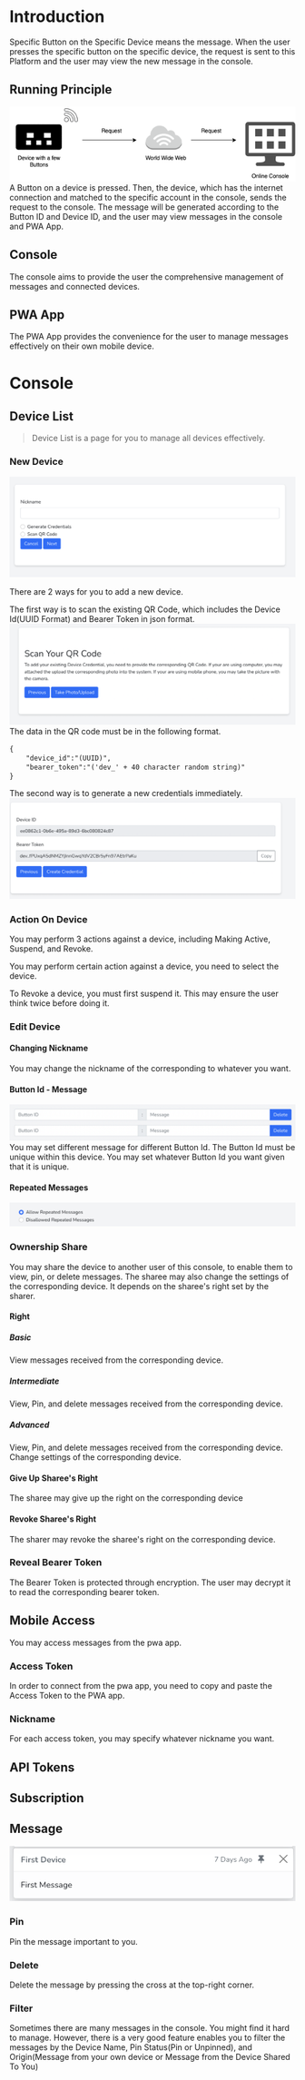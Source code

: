 # Introduction
Specific Button on the Specific Device means the message.
When the user presses the specific button on the specific device, the request is sent to this Platform and the user 
may view the new message in the console.

## Running Principle
![alt text](assets/req_principle.png)
A Button on a device is pressed. Then, the device, which has the internet connection and matched to the
specific account in the console, sends the request to the console. The message will be generated according to
the Button ID and Device ID, and the user may view messages in the console and PWA App.

## Console
The console aims to provide the user the comprehensive management of messages and connected devices.

## PWA App
The PWA App provides the convenience for the user to manage messages effectively on their own mobile device.

# Console
## Device List

> Device List is a page for you to manage all devices effectively.

### New Device
![alt text](assets/new_device_first_page.png)

There are 2 ways for you to add a new device. 

The first way is to scan 
the existing QR Code, which includes the Device Id(UUID Format) and 
Bearer Token in json format.
![alt text](assets/new_device_scan_credentials.png)
The data in the QR code must be in the following format.
```
{
    "device_id":"(UUID)",
    "bearer_token":"('dev_' + 40 character random string)"
}
```
The second way is to generate a new 
credentials immediately.
![alt text](assets/new_device_generate_new_credentials.png)

### Action On Device


You may perform 3 actions against a device, including Making Active, Suspend, and Revoke.

You may perform certain action against a device, you need to select the device.

To Revoke a device, you must first suspend it. This may ensure the user think twice before
doing it.

### Edit Device
#### Changing Nickname
You may change the nickname of the corresponding to whatever you want.

#### Button Id - Message
![alt text](assets/buttonId_message.png)
You may set different message for different Button Id.
The Button Id must be unique within this device. You may set whatever Button Id you want given that
it is unique.
#### Repeated Messages
![alt text](assets/repeat_message.png)

### Ownership Share
You may share the device to another user of this console, to enable them to view, pin, or
delete messages. The sharee may also change the settings of the corresponding device. It depends 
on the sharee's right set by the sharer.

#### Right 
##### Basic
View messages received from the corresponding device.
##### Intermediate
View, Pin, and delete messages received from the corresponding device.
##### Advanced
View, Pin, and delete messages received from the corresponding device.
Change settings of the corresponding device.

#### Give Up Sharee's Right
The sharee may give up the right on the corresponding device

#### Revoke Sharee's Right
The sharer may revoke the sharee's right on the corresponding device.
### Reveal Bearer Token
The Bearer Token is protected through encryption. The user may decrypt it to read the
corresponding bearer token.



## Mobile Access
You may access messages from the pwa app.
### Access Token
In order to connect from the pwa app, you need to copy and paste the Access Token to the PWA app.
### Nickname
For each access token, you may specify whatever nickname you want.
## API Tokens

## Subscription


## Message
![alt text](assets/message_box.png)

### Pin
Pin the message important to you.
### Delete
Delete the message by pressing the cross at the top-right corner.
### Filter
Sometimes there are many messages in the console. You might find it hard to manage. However,
there is a very good feature enables you to filter the messages by the Device Name, Pin Status(Pin or Unpinned),
and Origin(Message from your own device or Message from the Device Shared To You)

